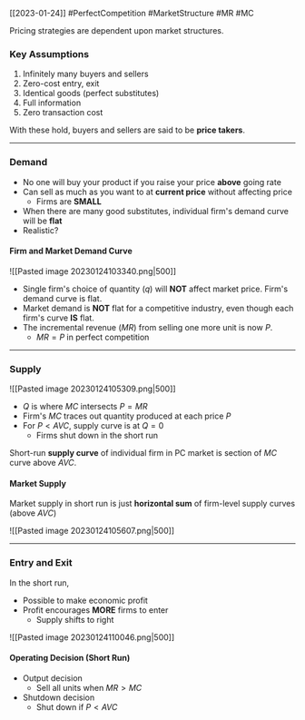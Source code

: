 [[2023-01-24]] #PerfectCompetition #MarketStructure #MR #MC

Pricing strategies are dependent upon market structures.

### Key Assumptions
1. Infinitely many buyers and sellers
2. Zero-cost entry, exit
3. Identical goods (perfect substitutes)
4. Full information
5. Zero transaction cost

With these hold, buyers and sellers are said to be **price takers**.

---

### Demand
- No one will buy your product if you raise your price **above** going rate
- Can sell as much as you want to at **current price** without affecting price
	- Firms are **SMALL**
- When there are many good substitutes, individual firm's demand curve will be **flat**
- Realistic?

#### Firm and Market Demand Curve

![[Pasted image 20230124103340.png|500]]

- Single firm's choice of quantity $(q)$ will **NOT** affect market price. Firm's demand curve is flat.
- Market demand is **NOT** flat for a competitive industry, even though each firm's curve **IS** flat.
- The incremental revenue ($MR$) from selling one more unit is now $P$.
	- $MR=P$ in perfect competition

---

### Supply

![[Pasted image 20230124105309.png|500]]

- $Q$ is where $MC$ intersects $P=MR$
- Firm's $MC$ traces out quantity produced at each price $P$
- For $P<AVC$, supply curve is at $Q=0$
	- Firms shut down in the short run

Short-run **supply curve** of individual firm in PC market is section of $MC$ curve above $AVC$.

#### Market Supply
Market supply in short run is just **horizontal sum** of firm-level supply curves (above $AVC$)

![[Pasted image 20230124105607.png|500]]

---

### Entry and Exit
In the short run,
- Possible to make economic profit
- Profit encourages **MORE** firms to enter
	- Supply shifts to right

![[Pasted image 20230124110046.png|500]]

#### Operating Decision (Short Run)
- Output decision
	- Sell all units when $MR>MC$
- Shutdown decision
	- Shut down if $P<AVC$

